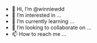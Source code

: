 - 👋 Hi, I’m @winniewdd
- 👀 I’m interested in ...
- 🌱 I’m currently learning ...
- 💞️ I’m looking to collaborate on ...
- 📫 How to reach me ...

<!---
winniewdd/winniewdd is a ✨ special ✨ repository because its `README.md` (this file) appears on your GitHub profile.
You can click the Preview link to take a look at your changes.
--->
